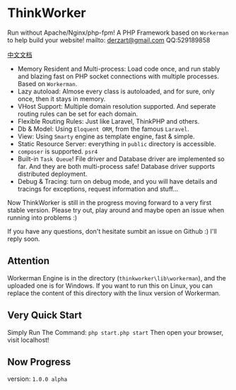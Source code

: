 # ThinkWorker
Run without Apache/Nginx/php-fpm! A PHP Framework based on `Workerman` to help build your website! mailto: derzart@gmail.com QQ:529189858

[中文文档](http://docs.thinkworker.cn/#/zh-cn/guide/essentials/)

- Memory Resident and Multi-process: Load code once, and run stably and blazing fast on PHP socket connections with multiple processes. Based on `Workerman`.
- Lazy autoload: Almose every class is autoloaded, and for sure, only once, then it stays in memory.
- VHost Support: Multiple domain resolution supported. And seperate routing rules can be set for each domain.
- Flexible Routing Rules: Just like Laravel, ThinkPHP and others.
- Db & Model: Using `Eloquent ORM`, from the famous `Laravel`.
- View: Using `Smarty` engine as template engine, fast & simple.
- Static Resource Server: everything in `public` directory is accessible.
- `composer` is supported. `psr4`
- Built-in `Task Queue`! File driver and Database driver are implemented so far. And they are both multi-process safe! Database driver supports distributed deployment.
- Debug & Tracing: turn on debug mode, and you will have details and tracings for exceptions, request information and stuff...

Now ThinkWorker is still in the progress moving forward to a very first stable version. Please try out, play around and maybe open an issue when running into problems :) 

If you have any questions, don't hesitate sumbit an issue on Github :) I'll reply soon.

## Attention
Workerman Engine is in the directory (`thinkworker\lib\workerman`), and the uploaded one is for Windows. If you want to run this on Linux, you can replace the content of this directory with the linux version of Workerman.

## Very Quick Start
Simply Run The Command: `php start.php start`
Then open your browser, visit localhost!

## Now Progress
version: `1.0.0 alpha`
